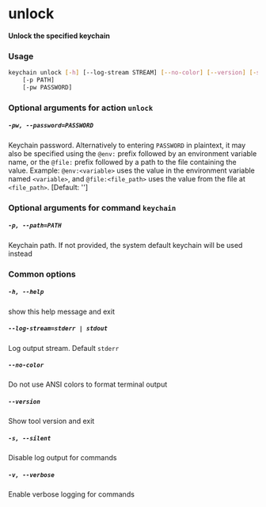 
unlock
======


**Unlock the specified keychain**
### Usage
```bash
keychain unlock [-h] [--log-stream STREAM] [--no-color] [--version] [-s] [-v]
    [-p PATH]
    [-pw PASSWORD]
```
### Optional arguments for action `unlock`

##### `-pw, --password=PASSWORD`


Keychain password. Alternatively to entering `PASSWORD` in plaintext, it may also be specified using the `@env:` prefix followed by an environment variable name, or the `@file:` prefix followed by a path to the file containing the value. Example: `@env:<variable>` uses the value in the environment variable named `<variable>`, and `@file:<file_path>` uses the value from the file at `<file_path>`. [Default: '']
### Optional arguments for command `keychain`

##### `-p, --path=PATH`


Keychain path. If not provided, the system default keychain will be used instead
### Common options

##### `-h, --help`


show this help message and exit
##### `--log-stream=stderr | stdout`


Log output stream. Default `stderr`
##### `--no-color`


Do not use ANSI colors to format terminal output
##### `--version`


Show tool version and exit
##### `-s, --silent`


Disable log output for commands
##### `-v, --verbose`


Enable verbose logging for commands